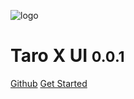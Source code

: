 ![logo](_media/logo.png)

# Taro X UI <small>0.0.1</small>

<!-- > 一个神奇的文档网站生成器。

- 简单、轻便 (压缩后 ~21kB)
- 无需生成 html 文件
- 众多主题 -->

<a href="https://github.com/lexmin0412/tarox-ui">Github</a>
<a href="#guide">Get Started</a>